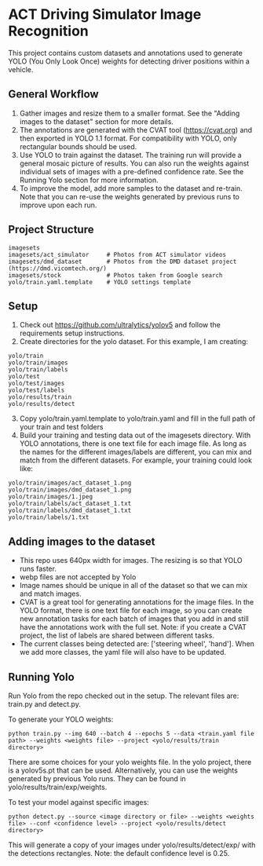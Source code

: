 # ACT Driving Simulator Image Recognition #
This project contains custom datasets and annotations used to generate YOLO (You Only Look Once) weights for detecting driver positions within a vehicle.

## General Workflow ##
1. Gather images and resize them to a smaller format.  See the "Adding images to the dataset" section for more details.
2. The annotations are generated with the CVAT tool (https://cvat.org) and then exported in YOLO 1.1 format.  For compatibility with YOLO, only rectangular bounds should be used.
3. Use YOLO to train against the dataset.  The training run will provide a general mosaic picture of results.  You can also run the weights against individual sets of images with a pre-defined confidence rate.  See the Running Yolo section for more information.
4. To improve the model, add more samples to the dataset and re-train.  Note that you can re-use the weights generated by previous runs to improve upon each run.

## Project Structure ##
```
imagesets
imagesets/act_simulator     # Photos from ACT simulator videos
imagesets/dmd_dataset       # Photos from the DMD dataset project (https://dmd.vicomtech.org/)
imagesets/stock             # Photos taken from Google search
yolo/train.yaml.template    # YOLO settings template
```

## Setup ##
1. Check out https://github.com/ultralytics/yolov5 and follow the requirements setup instructions.
2. Create directories for the yolo dataset.  For this example, I am creating:
```
yolo/train
yolo/train/images
yolo/train/labels
yolo/test
yolo/test/images
yolo/test/labels
yolo/results/train
yolo/results/detect
```
3. Copy yolo/train.yaml.template to yolo/train.yaml and fill in the full path of your train and test folders
4. Build your training and testing data out of the imagesets directory.  With YOLO annotations, there is one text file for each image file.  As long as the names for the different images/labels are different, you can mix and match from the different datasets.  For example, your training could look like:
```
yolo/train/images/act_dataset_1.png
yolo/train/images/dmd_dataset_1.png
yolo/train/images/1.jpeg
yolo/train/labels/act_dataset_1.txt
yolo/train/labels/dmd_dataset_1.txt
yolo/train/labels/1.txt
```

## Adding images to the dataset ##
* This repo uses 640px width for images.  The resizing is so that YOLO runs faster.
* webp files are not accepted by Yolo
* Image names should be unique in all of the dataset so that we can mix and match images.
* CVAT is a great tool for generating annotations for the image files.  In the YOLO format, there is one text file for each image, so you can create new annotation tasks for each batch of images that you add in and still have the annotations work with the full set.  Note: if you create a CVAT project, the list of labels are shared between different tasks.
* The current classes being detected are: ['steering wheel', 'hand'].  When we add more classes, the yaml file will also have to be updated.


## Running Yolo ##
Run Yolo from the repo checked out in the setup.  The relevant files are: train.py and detect.py.

To generate your YOLO weights:  
```
python train.py --img 640 --batch 4 --epochs 5 --data <train.yaml file path> --weights <weights file> --project <yolo/results/train directory>
```

There are some choices for your yolo weights file.  In the yolo project, there is a yolov5s.pt that can be used.  Alternatively, you can use the weights generated by previous Yolo runs.  They can be found in yolo/results/train/exp<experiment number>/weights.


To test your model against specific images:
```
python detect.py --source <image directory or file> --weights <weights file> --conf <confidence level> --project <yolo/results/detect directory>
```
This will generate a copy of your images under yolo/results/detect/exp<experiment number>/ with the detections rectangles.
Note: the default confidence level is 0.25.
